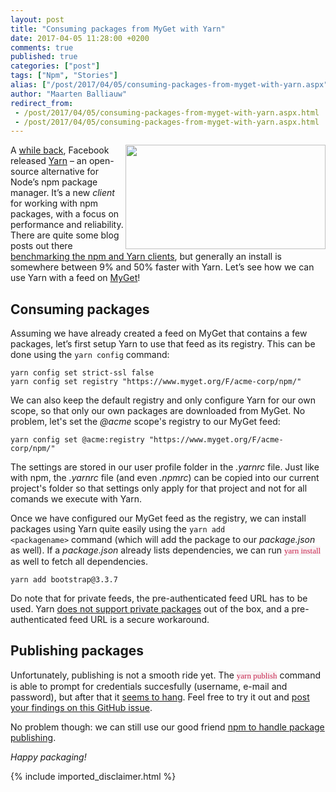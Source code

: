 ```yaml
---
layout: post
title: "Consuming packages from MyGet with Yarn"
date: 2017-04-05 11:28:00 +0200
comments: true
published: true
categories: ["post"]
tags: ["Npm", "Stories"]
alias: ["/post/2017/04/05/consuming-packages-from-myget-with-yarn.aspx"]
author: "Maarten Balliauw"
redirect_from:
 - /post/2017/04/05/consuming-packages-from-myget-with-yarn.aspx.html
 - /post/2017/04/05/consuming-packages-from-myget-with-yarn.aspx.html
---
```


<p><img width="320" height="167" align="right" style="float: right; display: inline;" src="https://yarnpkg.com/assets/og_image.png">A <a href="https://code.facebook.com/posts/1840075619545360">while back</a>, Facebook released <a href="https://yarnpkg.com/">Yarn</a> – an open-source alternative for Node’s npm package manager. It’s a new <em>client </em>for working with npm packages, with a focus on performance and reliability. There are quite some blog posts out there <a href="https://www.triplet.fi/blog/yarn-vs-npm-installation-time/">benchmarking the npm and Yarn clients</a>, but generally an install is somewhere between 9% and 50% faster with Yarn. Let’s see how we can use Yarn with a feed on <a href="https://www.myget.org" target="_blank">MyGet</a>!</p><h2>Consuming packages</h2> <p>Assuming we have already created a feed on MyGet that contains a few packages, let’s first setup Yarn to use that feed as its registry. This can be done using the <code>yarn config</code> command:</p> <pre><code>yarn config set strict-ssl false<br>yarn config set registry "https://www.myget.org/F/acme-corp/npm/"</code></pre> <p>We can also keep the default registry and only configure Yarn for our own scope, so that only our own packages are downloaded from MyGet. No problem, let's set the <span style="font-style: italic;">@acme</span>&nbsp;scope's registry to our MyGet feed:</p><pre><code>yarn config set @acme:registry "https://www.myget.org/F/acme-corp/npm/"</code></pre><p>The settings are stored in our user profile folder in the <em>.yarnrc</em> file. Just like with npm, the <em>.yarnrc</em> file (and even <span style="font-style: italic;">.npmrc</span>) can be copied into our current project's folder so that settings only apply for that project and not for all comands we execute with Yarn.</p><p>Once we have configured our MyGet feed as the registry, we can install packages using Yarn quite easily using the <code>yarn add &lt;packagename&gt;</code>&nbsp;command (which will add the package to our <em>package.json</em> as well). If a <em>package.json</em> already lists dependencies, we can run <font color="#c7254e" face="Consolas" size="2" style="background-color: rgb(249, 242, 244);">yarn install</font> as well to fetch all dependencies.</p>

<pre><code>yarn add bootstrap@3.3.7<br></code></pre> 
Do note that for private feeds, the pre-authenticated feed URL has to be used. Yarn <a href="https://github.com/yarnpkg/yarn/issues/521" target="_blank">does not support private packages</a> out of the box, and a pre-authenticated feed URL is a secure workaround.<h2>Publishing packages</h2>
<p>Unfortunately, publishing is not a smooth ride yet. The&nbsp;<font color="#c7254e" face="Consolas" size="2" style="background-color: rgb(249, 242, 244);">yarn publish</font>&nbsp;command is able to prompt for credentials succesfully (username, e-mail and password), but after that it <a href="https://github.com/yarnpkg/yarn/issues/1694" target="_blank">seems to hang</a>. Feel free to try it out and <a href="https://github.com/yarnpkg/yarn/issues/1694" target="_blank" style="background-color: rgb(255, 255, 255);">post your findings on this GitHub issue</a>.</p><p>No problem though: we can still use our good friend <a href="http://docs.myget.org/docs/reference/myget-npm-support" target="_blank">npm to handle package publishing</a>.</p> 

<p><em>Happy packaging!</em></p>
{% include imported_disclaimer.html %}
